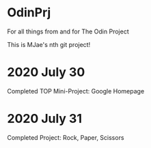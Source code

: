 # OdinPrj
For all things from and for The Odin Project

This is MJae's nth git project!

# 2020 July 30
Completed TOP Mini-Project: Google Homepage

# 2020 July 31
Completed Project: Rock, Paper, Scissors
